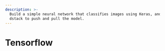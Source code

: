 ```yaml
---
description: >-
  Build a simple neural network that classifies images using Keras, and using
  dstack to push and pull the model.
---
```


# Tensorflow

